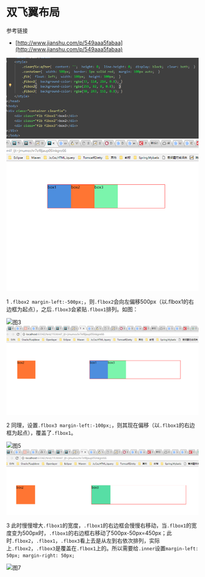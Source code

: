 # 双飞翼布局

参考链接
- [http://www.jianshu.com/p/549aaa5fabaa](http://www.jianshu.com/p/549aaa5fabaa)

![图1](./image/shaungfeiyi01.png)
![图2](./image/shuangfeiyi02.png)

1 `.flbox2 margin-left:-500px;`，则`.flbox2`会向左偏移500px（以.flbox1的右边框为起点），之后`.flbox3`会紧贴`.flbox1`排列。如图：

![图3](./image/shaungfeiyi03.png)
![图4](./image/shuangfeiyi04.png)

2 同理，设置`.flbox3 margin-left:-100px;`，则其现在偏移（以`.flbox1`的右边框为起点），覆盖了`.flbox1`。

![图5](./image/shaungfeiyi05.png)
![图6](./image/shuangfeiyi06.png)

3 此时慢慢增大`.flbox1`的宽度，`.flbox1`的右边框会慢慢右移动，当`.flbox1`的宽度变为500px时，`.flbox1`的右边框右移动了500px-50px=450px；此时`.flbox2`，`.flbox1`，`.flbox3`看上去是从左到右依次排列，实际上`.flbox2`，`.flbox3`是覆盖在`.flbox1`上的。所以需要给`.inner`设置`margin-left: 50px; margin-right: 50px;`

![图7](./image/shaungfeiyi07.png)

